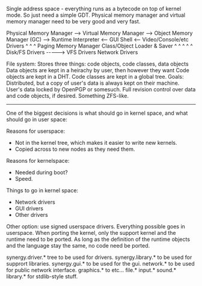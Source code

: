 Single address space - everything runs as a bytecode on top of kernel mode.
So just need a simple GDT. Physical memory manager and virtual memory manager need to be very good and very fast.

Physical Memory Manager --> Virtual Memory Manager --> Object Memory Manager (GC) --> Runtime Interpreter <-- GUI Shell <-- Video/Console/etc Drivers
				^					^			^
			Paging Memory Manager			Class/Object Loader & Saver	^
				^					^		^	^
			Disk/FS Drivers		----->		VFS Drivers		Network Drivers
			
			
File system:
	Stores three things: code objects, code classes, data objects
	Data objects are kept in a heirachy by user, then however they want
	Code objects are kept in a DHT.
	Code classes are kept in a global tree.
	Goals:
		Distributed, but a copy of user's data is always kept on their machine.
		User's data locked by OpenPGP or somesuch.
		Full revision control over data and code objects, if desired.
		Something ZFS-like.

--------------------------------------------------------------------------------

One of the biggest decisions is what should go in kernel space, and what should go in user space:

Reasons for userspace:
 - Not in the kernel tree, which makes it easier to write new kernels.
 - Copied across to new nodes as they need them.

Reasons for kernelspace:
 - Needed during boot?
 - Speed.

Things to go in kernel space:
 - Network drivers
 - GUI drivers
 - Other drivers

Other option: use signed userspace drivers.
Everything possible goes in userspace.
When porting the kernel, only the support kernel and the runtime need to be ported.
As long as the definition of the runtime objects and the language stay the same, no code need be ported.

synergy.driver.* tree to be used for drivers.
synergy.library.* to be used for supprort libraries.
synergy.gui.* to be used for the gui.
network.* to be used for public network interface.
graphics.* to etc...
file.*
input.*
sound.*
library.* for stdlib-style stuff.
